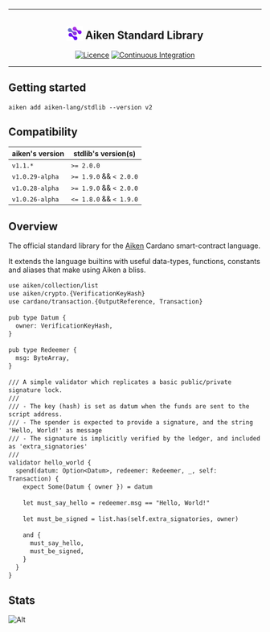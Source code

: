 <div align="center">
  <hr />
    <h2 align="center" style="border-bottom: none"><img style="position: relative; top: 0.25rem;" src="https://raw.githubusercontent.com/aiken-lang/branding/main/assets/icon.png" alt="Aiken" height="30" /> Aiken Standard Library</h2>

[![Licence](https://img.shields.io/github/license/aiken-lang/stdlib?style=for-the-badge)](https://github.com/aiken-lang/stdlib/blob/main/LICENSE)
[![Continuous Integration](https://img.shields.io/github/actions/workflow/status/aiken-lang/stdlib/continuous-integration.yml?style=for-the-badge)](https://github.com/aiken-lang/stdlib/actions/workflows/continuous-integration.yml)

  <hr/>
</div>

## Getting started

```
aiken add aiken-lang/stdlib --version v2
```

## Compatibility

aiken's version | stdlib's version(s)
---             | ---
`v1.1.*`        | `>= 2.0.0`
`v1.0.29-alpha` | `>= 1.9.0` && `< 2.0.0`
`v1.0.28-alpha` | `>= 1.9.0` && `< 2.0.0`
`v1.0.26-alpha` | `<= 1.8.0` && `< 1.9.0`

## Overview

The official standard library for the [Aiken](https://aiken-lang.org) Cardano
smart-contract language.

It extends the language builtins with useful data-types, functions, constants
and aliases that make using Aiken a bliss.

```aiken
use aiken/collection/list
use aiken/crypto.{VerificationKeyHash}
use cardano/transaction.{OutputReference, Transaction}

pub type Datum {
  owner: VerificationKeyHash,
}

pub type Redeemer {
  msg: ByteArray,
}

/// A simple validator which replicates a basic public/private signature lock.
///
/// - The key (hash) is set as datum when the funds are sent to the script address.
/// - The spender is expected to provide a signature, and the string 'Hello, World!' as message
/// - The signature is implicitly verified by the ledger, and included as 'extra_signatories'
///
validator hello_world {
  spend(datum: Option<Datum>, redeemer: Redeemer, _, self: Transaction) {
    expect Some(Datum { owner }) = datum

    let must_say_hello = redeemer.msg == "Hello, World!"

    let must_be_signed = list.has(self.extra_signatories, owner)

    and {
      must_say_hello,
      must_be_signed,
    }
  }
}
```

## Stats

![Alt](https://repobeats.axiom.co/api/embed/f0a17e7f6133630e165b9e56ec5447bef32fe831.svg "Repobeats analytics image")
